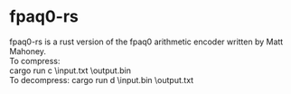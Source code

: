 # fpaq0-rs

fpaq0-rs is a rust version of the fpaq0 arithmetic encoder written by Matt Mahoney.<br>
To compress:<br>
cargo run c \input.txt \output.bin<br>
To decompress:
cargo run d \input.bin \output.txt<br>
